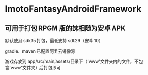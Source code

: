 # ImotoFantasyAndroidFramework

## 可用于打包 RPGM 版的妹相随为安卓 APK

默认使用 sdk35 打包，最低支持 sdk29（安卓 10）

gradle、maven 已配置阿里云镜像源

游戏存放到 app/src/main/assets/目录下（'www'文件夹内的文件，不包含'www'文件夹）后打包即可
